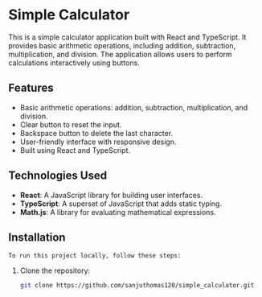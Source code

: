 # Simple Calculator

This is a simple calculator application built with React and TypeScript. It provides basic arithmetic operations, including addition, subtraction, multiplication, and division. The application allows users to perform calculations interactively using buttons.

## Features

- Basic arithmetic operations: addition, subtraction, multiplication, and division.
- Clear button to reset the input.
- Backspace button to delete the last character.
- User-friendly interface with responsive design.
- Built using React and TypeScript.

## Technologies Used

- **React**: A JavaScript library for building user interfaces.
- **TypeScript**: A superset of JavaScript that adds static typing.
- **Math.js**: A library for evaluating mathematical expressions.

## Installation
```
To run this project locally, follow these steps:
```
1. Clone the repository:
   ```bash
   git clone https://github.com/sanjuthomas120/simple_calculator.git

